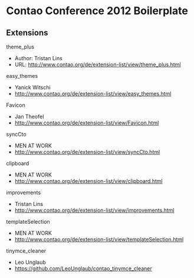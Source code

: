 Contao Conference 2012 Boilerplate
==================================

Extensions
----------

theme_plus

* Author:   Tristan Lins
* URL:      http://www.contao.org/de/extension-list/view/theme_plus.html


easy_themes

* Yanick Witschi
* http://www.contao.org/de/extension-list/view/easy_themes.html


Favicon

* Jan Theofel
* http://www.contao.org/de/extension-list/view/Favicon.html


syncCto

* MEN AT WORK
* http://www.contao.org/de/extension-list/view/syncCto.html
  
  
clipboard

* MEN AT WORK
* http://www.contao.org/de/extension-list/view/clipboard.html


improvements

* Tristan Lins
* http://www.contao.org/de/extension-list/view/improvements.html
  

templateSelection

* MEN AT WORK
* http://www.contao.org/de/extension-list/view/templateSelection.html
  

tinymce_cleaner

* Leo Unglaub
* https://github.com/LeoUnglaub/contao_tinymce_cleaner